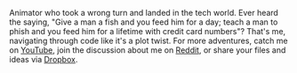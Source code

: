 Animator who took a wrong turn and landed in the tech world. Ever heard the saying, "Give a man a fish and you feed him for a day; teach a man to phish and you feed him for a lifetime with credit card numbers"? That's me, navigating through code like it's a plot twist. For more adventures, catch me on [YouTube](https://www.youtube.com/@8ta4), join the discussion about me on [Reddit](https://www.reddit.com/user/8ta4), or share your files and ideas via [Dropbox](https://www.dropbox.com/request/fsfXjemeM9alTEH7oIHZ).
